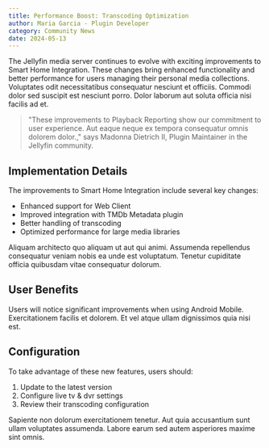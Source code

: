 ```yaml
---
title: Performance Boost: Transcoding Optimization
author: Maria Garcia - Plugin Developer
category: Community News
date: 2024-05-13
---
```


The Jellyfin media server continues to evolve with exciting improvements to Smart Home Integration. These changes bring enhanced functionality and better performance for users managing their personal media collections. Voluptates odit necessitatibus consequatur nesciunt et officiis. Commodi dolor sed suscipit est nesciunt porro. Dolor laborum aut soluta officia nisi facilis ad et.

> "These improvements to Playback Reporting show our commitment to user experience. Aut eaque neque ex tempora consequatur omnis dolorem dolor.," says Madonna Dietrich II, Plugin Maintainer in the Jellyfin community.

## Implementation Details

The improvements to Smart Home Integration include several key changes:

* Enhanced support for Web Client
* Improved integration with TMDb Metadata plugin
* Better handling of transcoding
* Optimized performance for large media libraries

Aliquam architecto quo aliquam ut aut qui animi. Assumenda repellendus consequatur veniam nobis ea unde est voluptatum. Tenetur cupiditate officia quibusdam vitae consequatur dolorum.

## User Benefits

Users will notice significant improvements when using Android Mobile. Exercitationem facilis et dolorem. Et vel atque ullam dignissimos quia nisi est.

## Configuration

To take advantage of these new features, users should:

1. Update to the latest version
2. Configure live tv & dvr settings
3. Review their transcoding configuration

Sapiente non dolorum exercitationem tenetur. Aut quia accusantium sunt ullam voluptates assumenda. Labore earum sed autem asperiores maxime sint omnis.
